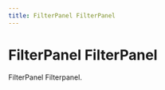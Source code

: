 ```yaml
---
title: FilterPanel FilterPanel
---
```


# FilterPanel FilterPanel

<div>FilterPanel Filterpanel.</div>
